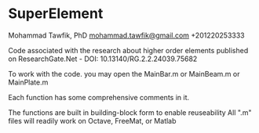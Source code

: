 # SuperElement
Mohammad Tawfik, PhD
mohammad.tawfik@gmail.com
+201220253333

Code associated with the research about higher order elements published on ResearchGate.Net - DOI: 10.13140/RG.2.2.24039.75682

To work with the code. you may open the MainBar.m or MainBeam.m or MainPlate.m

Each function has some comprehensive comments in it.

The functions are built in building-block form to enable reuseability
All ".m" files will readily work on Octave, FreeMat, or Matlab
